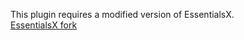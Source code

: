This plugin requires a modified version of EssentialsX.  
[EssentialsX fork](https://github.com/dashaw92/EssentialsX)  
